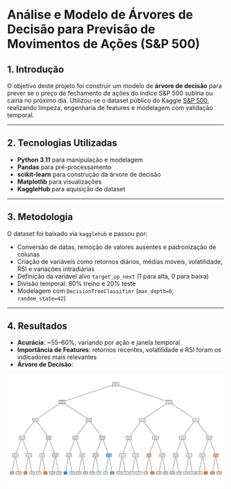 # Análise e Modelo de Árvores de Decisão para Previsão de Movimentos de Ações (S&P 500)

## 1. Introdução
O objetivo deste projeto foi construir um modelo de **árvore de decisão** para prever se o preço de fechamento de ações do índice S&P 500 subiria ou cairia no próximo dia. Utilizou-se o dataset público do Kaggle [S&P 500](https://www.kaggle.com/datasets/camnugent/sandp500), realizando limpeza, engenharia de features e modelagem com validação temporal.

---

## 2. Tecnologias Utilizadas
- **Python 3.11** para manipulação e modelagem  
- **Pandas** para pré-processamento  
- **scikit-learn** para construção da árvore de decisão  
- **Matplotlib** para visualizações  
- **KaggleHub** para aquisição do dataset  

---

## 3. Metodologia
O dataset foi baixado via `kagglehub` e passou por:
- Conversão de datas, remoção de valores ausentes e padronização de colunas  
- Criação de variáveis como retornos diários, médias móveis, volatilidade, RSI e variações intradiárias  
- Definição da variável alvo `target_up_next` (1 para alta, 0 para baixa)  
- Divisão temporal: 80% treino e 20% teste  
- Modelagem com `DecisionTreeClassifier` (`max_depth=6`, `random_state=42`)  

---

## 4. Resultados
- **Acurácia**: ~55–60%, variando por ação e janela temporal  
- **Importância de Features**: retornos recentes, volatilidade e RSI foram os indicadores mais relevantes  
- **Árvore de Decisão**:

![Decission Tree](decision_tree.png)
